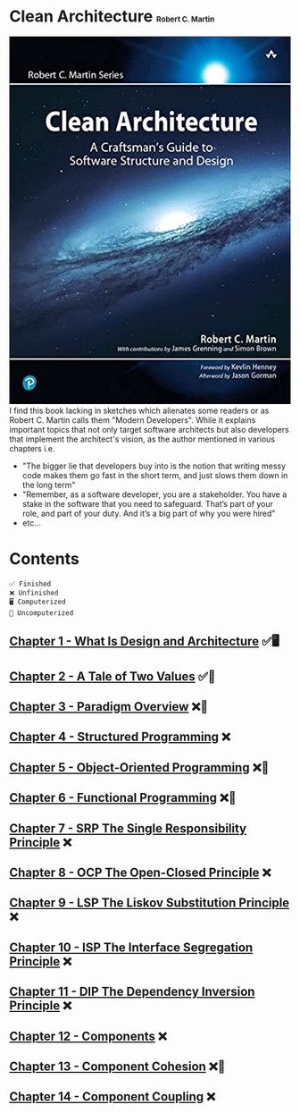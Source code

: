# Clean Architecture <font size=2> Robert C. Martin </font>
![Cover](./Cover.jpg)
I find this book lacking in sketches which alienates some readers or as Robert C. Martin calls them "Modern Developers". While it explains important topics that not only target software architects but also developers that implement the architect's vision, as the author mentioned in various chapters i.e. 
- "The bigger lie that developers buy into is the notion that writing messy code makes them go fast in the short term, and just slows them down in the long term"
- "Remember, as a software developer, you are a stakeholder. You have a stake in the software that you need to safeguard. That’s part of your role, and part of your duty. And it’s a big part of why you were hired"
- etc...


# Contents
    ✅ Finished
    ❌ Unfinished
    🖥️ Computerized
    📃 Uncomputerized
## [Chapter 1 - What Is Design and Architecture](./Chapter%201%20-%20What%20Is%20Design%20and%20Architecture/README.md) ✅🖥️
## [Chapter 2 - A Tale of Two Values](./Chapter%202%20-%20A%20Tale%20of%20Two%20Values/README.md) ✅📃
## [Chapter 3 - Paradigm Overview](./Chapter%203%20-%20Paradigm%20Overview/README.md) ❌📃
## [Chapter 4 - Structured Programming](./Chapter%204%20-%20Structured%20Programming/README.md) ❌
## [Chapter 5 - Object-Oriented Programming](./Chapter%205%20-%20Object-Oriented%20Programming/README.md) ❌📃
## [Chapter 6 - Functional Programming](./Chapter%206%20-%20Functional%20Programming/README.md) ❌📃
## [Chapter 7 - SRP The Single Responsibility Principle](./Chapter%207%20-%20SRP%20The%20Single%20Responsibility%20Principle/README.md) ❌
## [Chapter 8 - OCP The Open-Closed Principle](./Chapter%208%20-%20OCP%20The%20Open-Closed%20Principle/README.md) ❌
## [Chapter 9 - LSP The Liskov Substitution Principle](./Chapter%209%20-%20LSP%20The%20Liskov%20Substitution%20Principle/README.md) ❌
## [Chapter 10 - ISP The Interface Segregation Principle](./Chapter%2010%20-%20ISP%20The%20Interface%20Segregation%20Principle/README.md) ❌
## [Chapter 11 - DIP The Dependency Inversion Principle](./Chapter%2011%20-%20DIP%20The%20Dependency%20Inversion%20Principle/README.md) ❌
## [Chapter 12 - Components](./Chapter%2012%20-%20Components/README.md) ❌
## [Chapter 13 - Component Cohesion](./Chapter%2013%20-%20Component%20Cohesion/README.md) ❌📃
## [Chapter 14 - Component Coupling](./Chapter%2014%20-%20Component%20Coupling/README.md) ❌